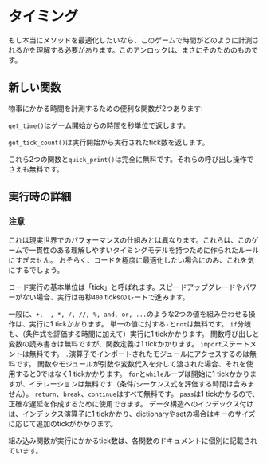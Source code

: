 # タイミング
もし本当にメソッドを最適化したいなら、このゲームで時間がどのように計測されるかを理解する必要があります。このアンロックは、まさにそのためのものです。

## 新しい関数
物事にかかる時間を計測するための便利な関数が2つあります:

`get_time()`はゲーム開始からの時間を秒単位で返します。

`get_tick_count()`は実行開始から実行されたtick数を返します。

これら2つの関数と`quick_print()`は完全に無料です。それらの呼び出し操作でさえも無料です。

## 実行時の詳細

### 注意
これは現実世界でのパフォーマンスの仕組みとは異なります。これらは、このゲームで一貫性のある理解しやすいタイミングモデルを持つために作られたルールにすぎません。
おそらく、コードを極度に最適化したい場合にのみ、これを気にするでしょう。


コード実行の基本単位は「tick」と呼ばれます。スピードアップグレードやパワーがない場合、実行は毎秒`400` ticksのレートで進みます。

一般に、`+, -, *, /, //, %, and, or, ...`のような2つの値を組み合わせる操作は、実行に1 tickかかります。
単一の値に対する`-`と`not`は無料です。
`if`分岐も、（条件式を評価する時間に加えて）実行に1 tickかかります。
関数呼び出しと変数の読み書きは無料ですが、関数定義は1 tickかかります。
`import`ステートメントは無料です。
`.`演算子でインポートされたモジュールにアクセスするのは無料です。
関数やモジュールが引数や変数代入を介して渡された場合、それを使用すると0ではなく1 tickかかります。
`for`と`while`ループは開始に1 tickかかりますが、イテレーションは無料です（条件/シーケンス式を評価する時間は含みません）。
`return`、`break`、`continue`はすべて無料です。
`pass`は1 tickかかるので、正確な遅延を作成するために使用できます。
データ構造へのインデックス付けは、インデックス演算子に1 tickかかり、dictionaryやsetの場合はキーのサイズに応じて追加のtickがかかります。

組み込み関数が実行にかかるtick数は、各関数のドキュメントに個別に記載されています。